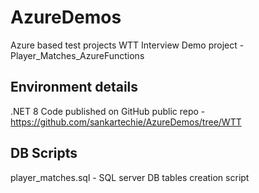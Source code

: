 # AzureDemos
Azure based test projects
WTT Interview Demo project - Player_Matches_AzureFunctions

## Environment details
.NET 8
Code published on GitHub public repo - https://github.com/sankartechie/AzureDemos/tree/WTT

## DB Scripts
player_matches.sql - SQL server DB tables creation script